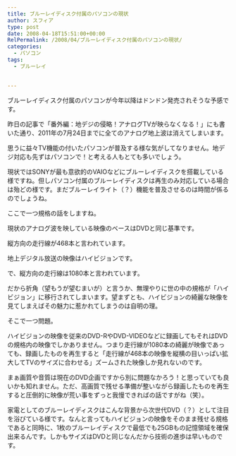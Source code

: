 ```yaml
---
title: ブルーレイディスク付属のパソコンの現状
author: スフィア
type: post
date: 2008-04-18T15:51:00+00:00
RelPermalink: /2008/04/ブルーレイディスク付属のパソコンの現状/
categories:
  - パソコン
tags:
  - ブルーレイ
  

---
```

ブルーレイディスク付属のパソコンが今年以降はドンドン発売されそうな予感です。

昨日の記事で「番外編：地デジの侵略！アナログTVが映らなくなる！」にも書いた通り、2011年の7月24日までに全てのアナログ地上波は消えてしまいます。

思うに益々TV機能の付いたパソコンが普及する様な気がしてなりません。地デジ対応も先ずはパソコンで！と考える人もとても多いでしょう。


現状ではSONYが最も意欲的のVAIOなどにブルーレイディスクを搭載している様ですね。但しパソコン付属のブルーレイディスクは再生のみ対応している場合は殆どの様です。まだブルーレイライト（？）機能を普及させるのは時間が係るのでしょうね。

ここで一つ規格の話をしますね。

現状のアナログ波を映している映像のベースはDVDと同じ基準です。
  
縦方向の走行線が468本と言われています。

地上デジタル放送の映像はハイビジョンです。
  
で、縦方向の走行線は1080本と言われています。

だから折角（望もうが望むまいが）と言うか、無理やりに世の中の規格が「ハイビジョン」に移行されてしまいます。望まずとも、ハイビジョンの綺麗な映像を見てしまえばその魅力に惹かれてしまうのは自明の理。

そこで一つ問題。

ハイビジョンの映像を従来のDVD-RやDVD-VIDEOなどに録画してもそれはDVDの規格内の映像でしかありません。つまり走行線が1080本の綺麗が映像であっても、録画したものを再生すると「走行線が468本の映像を縦横の目いっぱい拡大してTVのサイズに合わせる」ズームされた映像しか見れないのです。

まぁ画質や音質は現在のDVD企画ですから別に問題なかろう！と思っていても良いかも知れません。ただ、高画質で残せる準備が整いながら録画したものを再生すると圧倒的に映像が荒い事をずっと我慢できればの話ですがね（笑）。

家電としてのブルーレイディスクはこんな背景から次世代DVD（？）として注目を浴びている様です。なんと言ってもハイビジョンの映像をそのまま残せる規格であると同時に、1枚のブルーレイディスクで最低でも25GBもの記憶領域を確保出来るんです。しかもサイズはDVDと同じなんだから技術の進歩は早いものです。